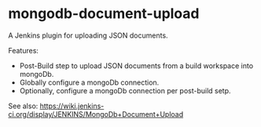 mongodb-document-upload
=======================

A Jenkins plugin for uploading JSON documents.

Features:

* Post-Build step to upload JSON documents from a build workspace into mongoDb.
* Globally configure a mongoDb connection.
* Optionally, configure a mongoDb connection per post-build setp.

See also: https://wiki.jenkins-ci.org/display/JENKINS/MongoDb+Document+Upload
